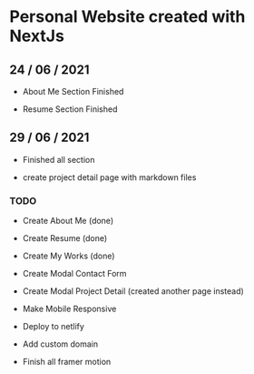 # Personal Website created with NextJs

## 24 / 06 / 2021

- About Me Section Finished

- Resume Section Finished

## 29 / 06 / 2021

- Finished all section

- create project detail page with markdown files

### TODO

- Create About Me (done)

- Create Resume (done)
 
- Create My Works (done)
 
- Create Modal Contact Form 

- Create Modal Project Detail (created another page instead)

- Make Mobile Responsive

- Deploy to netlify

- Add custom domain

- Finish all framer motion
